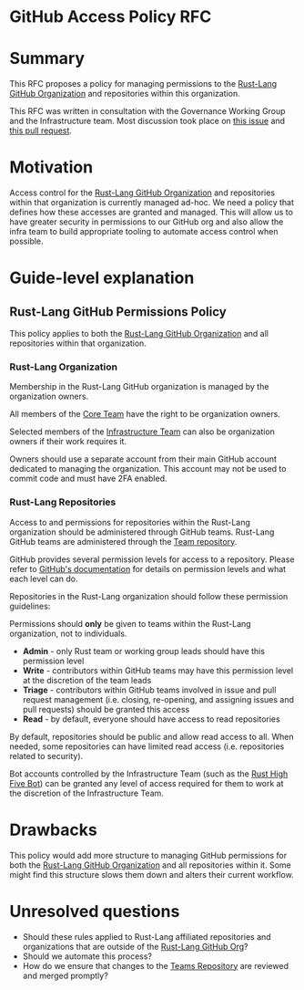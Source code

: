 # GitHub Access Policy RFC

# Summary
[summary]: #summary

This RFC proposes a policy for managing permissions to the [Rust-Lang GitHub Organization](https://www.github.com/rust-lang) and repositories within this organization.

This RFC was written in consultation with the Governance Working Group and the Infrastructure team. Most discussion took place on [this issue](https://github.com/rust-lang/wg-governance) and [this pull request](https://github.com/rust-lang/wg-governance/pull/42).

# Motivation
[motivation]: #motivation

Access control for the [Rust-Lang GitHub Organization](https://www.github.com/rust-lang) and repositories within that organization is currently managed ad-hoc. We need a policy that defines how these accesses are granted and managed. This will allow us to have greater security in permissions to our GitHub org and also allow the infra team to build appropriate tooling to automate access control when possible.

# Guide-level explanation
[guide-level-explanation]: #guide-level-explanation

## Rust-Lang GitHub Permissions Policy
This policy applies to both the [Rust-Lang GitHub Organization](https://github.com/rust-lang/) and all repositories within that organization.

### Rust-Lang Organization
Membership in the Rust-Lang GitHub organization is managed by the organization owners.

All members of the [Core Team](https://github.com/rust-lang/team/blob/master/teams/core.toml) have the right to be organization owners.

Selected members of the [Infrastructure Team](https://github.com/rust-lang/team/blob/master/teams/infra.toml) can also be organization owners if their work requires it.

Owners should use a separate account from their main GitHub account dedicated to managing the organization. This account may not be used to commit code and must have 2FA enabled.

### Rust-Lang Repositories

Access to and permissions for repositories within the Rust-Lang organization should be administered through GitHub teams. Rust-Lang GitHub teams are administered through the [Team repository](https://github.com/rust-lang/team).

GitHub provides several permission levels for access to a repository. Please refer to [GitHub's documentation](https://help.github.com/en/github/setting-up-and-managing-organizations-and-teams/repository-permission-levels-for-an-organization) for details on permission levels and what each level can do.

Repositories in the Rust-Lang organization should follow these permission guidelines:

Permissions should **only** be given to teams within the Rust-Lang organization, not to individuals.

* **Admin** - only Rust team or working group leads should have this permission level
* **Write** - contributors within GitHub teams may have this permission level at the discretion of the team leads
* **Triage** - contributors within GitHub teams involved in issue and pull request management (i.e. closing, re-opening, and assigning issues and pull requests) should be granted this access
* **Read** - by default, everyone should have access to read repositories

By default, repositories should be public and allow read access to all. When needed, some repositories can have limited read access (i.e. repositories related to security). 

Bot accounts controlled by the Infrastructure Team (such as the [Rust High Five Bot](https://github.com/rust-highfive)) can be granted any level of access required for them to work at the discretion of the Infrastructure Team.

# Drawbacks
[drawbacks]: #drawbacks

This policy would add more structure to managing GitHub permissions for both the [Rust-Lang GitHub Organization](https://github.com/rust-lang) and all repositories within it. Some might find this structure slows them down and alters their current workflow.

# Unresolved questions
[unresolved-questions]: #unresolved-questions

- Should these rules applied to Rust-Lang affiliated repositories and organizations that are outside of the [Rust-Lang GitHub Org](https://www.github.com/rustlang)?
- Should we automate this process?
- How do we ensure that changes to the [Teams Repository](https://github.com/rust-lang/team) are reviewed and merged promptly?